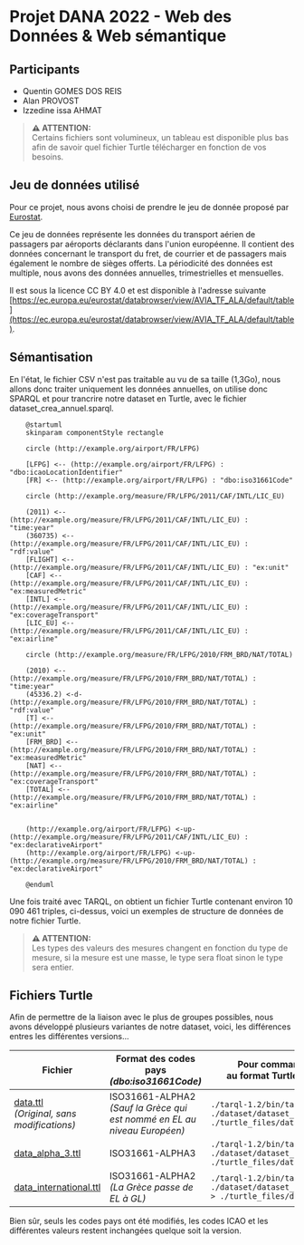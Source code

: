 # Projet DANA 2022 - Web des Données & Web sémantique

## Participants
- Quentin GOMES DOS REIS
- Alan PROVOST
- Izzedine issa AHMAT

> **:warning: ATTENTION:**\
>  Certains fichiers sont volumineux, un tableau est disponible plus bas afin de savoir quel fichier Turtle télécharger en fonction de vos besoins. 

## Jeu de données utilisé
Pour ce projet, nous avons choisi de prendre le jeu de donnée proposé par [Eurostat](https://ec.europa.eu/eurostat/fr/).

Ce jeu de données représente les données du transport aérien de passagers par aéroports déclarants dans l'union européenne.
Il contient des données concernant le transport du fret, de courrier et de passagers mais également le nombre de sièges offerts.
La périodicité des données est multiple, nous avons des données annuelles, trimestrielles et mensuelles.

Il est sous la licence CC BY 4.0 et est disponible à l'adresse suivante [https://ec.europa.eu/eurostat/databrowser/view/AVIA_TF_ALA/default/table](https://ec.europa.eu/eurostat/databrowser/view/AVIA_TF_ALA/default/table).

## Sémantisation
En l'état, le fichier CSV n'est pas traitable au vu de sa taille (1,3Go), nous allons donc traiter uniquement les données annuelles, on utilise donc SPARQL et pour trancrire notre dataset en Turtle, avec le fichier dataset_crea_annuel.sparql.

```plantuml
    @startuml
    skinparam componentStyle rectangle

    circle (http://example.org/airport/FR/LFPG)

    [LFPG] <-- (http://example.org/airport/FR/LFPG) : "dbo:icaoLocationIdentifier"
    [FR] <-- (http://example.org/airport/FR/LFPG) : "dbo:iso31661Code"

    circle (http://example.org/measure/FR/LFPG/2011/CAF/INTL/LIC_EU)

    (2011) <-- (http://example.org/measure/FR/LFPG/2011/CAF/INTL/LIC_EU) : "time:year"
    (360735) <-- (http://example.org/measure/FR/LFPG/2011/CAF/INTL/LIC_EU) : "rdf:value"
    [FLIGHT] <-- (http://example.org/measure/FR/LFPG/2011/CAF/INTL/LIC_EU) : "ex:unit"
    [CAF] <-- (http://example.org/measure/FR/LFPG/2011/CAF/INTL/LIC_EU) : "ex:measuredMetric"
    [INTL] <-- (http://example.org/measure/FR/LFPG/2011/CAF/INTL/LIC_EU) : "ex:coverageTransport"
    [LIC_EU] <-- (http://example.org/measure/FR/LFPG/2011/CAF/INTL/LIC_EU) : "ex:airline"

    circle (http://example.org/measure/FR/LFPG/2010/FRM_BRD/NAT/TOTAL)

    (2010) <-- (http://example.org/measure/FR/LFPG/2010/FRM_BRD/NAT/TOTAL) : "time:year"
    (45336.2) <-d- (http://example.org/measure/FR/LFPG/2010/FRM_BRD/NAT/TOTAL) : "rdf:value"
    [T] <-- (http://example.org/measure/FR/LFPG/2010/FRM_BRD/NAT/TOTAL) : "ex:unit"
    [FRM_BRD] <-- (http://example.org/measure/FR/LFPG/2010/FRM_BRD/NAT/TOTAL) : "ex:measuredMetric"
    [NAT] <-- (http://example.org/measure/FR/LFPG/2010/FRM_BRD/NAT/TOTAL) : "ex:coverageTransport"
    [TOTAL] <-- (http://example.org/measure/FR/LFPG/2010/FRM_BRD/NAT/TOTAL) : "ex:airline"


    (http://example.org/airport/FR/LFPG) <-up- (http://example.org/measure/FR/LFPG/2011/CAF/INTL/LIC_EU) : "ex:declarativeAirport"
    (http://example.org/airport/FR/LFPG) <-up- (http://example.org/measure/FR/LFPG/2010/FRM_BRD/NAT/TOTAL) : "ex:declarativeAirport"

    @enduml
```

Une fois traité avec TARQL, on obtient un fichier Turtle contenant environ 10 090 461 triples, ci-dessus, voici un exemples de structure de données de notre fichier Turtle.

> **:warning: ATTENTION:**\
>  Les types des valeurs des mesures changent en fonction du type de mesure, si la mesure est une masse, le type sera float sinon le type sera entier. 


## Fichiers Turtle

Afin de permettre de la liaison avec le plus de groupes possibles, nous avons développé plusieurs variantes de notre dataset, voici, les différences entres les différentes versions...

| Fichier     | Format des codes pays <br> *(dbo:iso31661Code)*| Pour commande pour "re-compiler " <br> au format Turtle depuis la racine du projet |
| ----------- | ---------------------------------------------- | ------------------------------------------------------ |
| [data.ttl](https://gitlab.univ-nantes.fr/E192263G/semantic-project/-/blob/183ec1f6f15696e1e985498166004800ab2bbb1d/Turtle%20files/data.ttl) <br> *(Original, sans modifications)* | ISO31661-ALPHA2 <br> *(Sauf la Grèce qui est nommé en EL au niveau Européen)* | ```./tarql-1.2/bin/tarql --dedup 10000000  ./dataset/dataset_creation_original.sparql > ./turtle_files/data.ttl``` |
| [data_alpha_3.ttl](https://gitlab.univ-nantes.fr/E192263G/semantic-project/-/blob/183ec1f6f15696e1e985498166004800ab2bbb1d/Turtle%20files/data_alpha_3.ttl) | ISO31661-ALPHA3 | ```./tarql-1.2/bin/tarql --dedup 10000000  ./dataset/dataset_creation_alpha3.sparql > ./turtle_files/data_alpha_3.ttl``` |
| [data_international.ttl](https://gitlab.univ-nantes.fr/E192263G/semantic-project/-/blob/183ec1f6f15696e1e985498166004800ab2bbb1d/Turtle%20files/data_international.ttl) | ISO31661-ALPHA2 <br> *(La Grèce passe de EL à GL)* | ```./tarql-1.2/bin/tarql --dedup 10000000  ./dataset/dataset_creation_international.sparql > ./turtle_files/data_international.ttl``` |

Bien sûr, seuls les codes pays ont été modifiés, les codes ICAO et les différentes valeurs restent inchangées quelque soit la version.